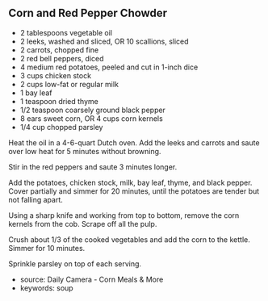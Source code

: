 Corn and Red Pepper Chowder
---------------------------

- 2 tablespoons vegetable oil
- 2 leeks, washed and sliced, OR 10 scallions, sliced
- 2 carrots, chopped fine
- 2 red bell peppers, diced
- 4 medium red potatoes, peeled and cut in 1-inch dice
- 3 cups chicken stock
- 2 cups low-fat or regular milk
- 1 bay leaf
- 1 teaspoon dried thyme
- 1/2 teaspoon coarsely ground black pepper
- 8 ears sweet corn, OR 4 cups corn kernels
- 1/4 cup chopped parsley

Heat the oil in a 4-6-quart Dutch oven. Add the leeks and carrots and
saute over low heat for 5 minutes without browning.

Stir in the red peppers and saute 3 minutes longer.

Add the potatoes, chicken stock, milk, bay leaf, thyme, and black
pepper. Cover partially and simmer for 20 minutes, until the potatoes
are tender but not falling apart.

Using a sharp knife and working from top to bottom, remove the corn
kernels from the cob. Scrape off all the pulp.

Crush about 1/3 of the cooked vegetables and add the corn to the
kettle. Simmer for 10 minutes.

Sprinkle parsley on top of each serving.

- source: Daily Camera - Corn Meals & More
- keywords: soup

